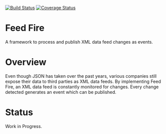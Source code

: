 [![Build Status](https://travis-ci.org/genericmethod/feed-fire.svg?branch=master)](https://travis-ci.org/genericmethod/feed-fire)
[![Coverage Status](https://coveralls.io/repos/genericmethod/feed-fire/badge.svg?branch=master&service=github)](https://coveralls.io/github/genericmethod/feed-fire?branch=master)

# Feed Fire
A framework to process and publish XML data feed changes as events.

# Overview
Even though JSON has taken over the past years, various companies still expose their data to third parties as XML data feeds.
By implementing Feed Fire, an XML data feed is constantly monitored for changes. Every change detected generates an event which can be published.

# Status
Work in Progress.



